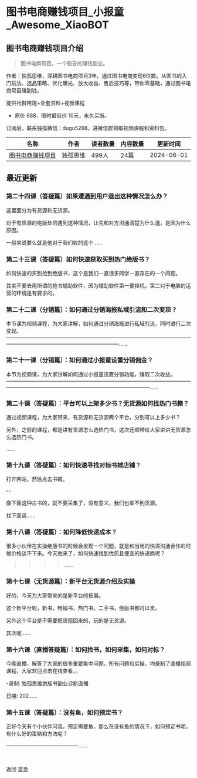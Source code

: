 # 图书电商赚钱项目_小报童_Awesome_XiaoBOT

## 图书电商赚钱项目介绍
> 图书电商项目，一个稳妥的赚钱副业。    
    
作者：独孤思维，深耕图书电商项目3年，通过图书电商变现6位数。从图书的入门玩法、选品策略、优化曝光、放大收益、售后技巧等，带你零基础，通过图书电商项目赚到钱。    
    
提供社群陪跑+全套资料+视频课程    
    
* 原价 688，限时最低价 10元，永久买断。    
    
订阅后，联系独孤微信：dugu5288。进微信群领取视频课程和资料包。  
  


|名称|作者|读者数量|内容数量|更新时间|
|---|---|---|---|---|
|[图书电商赚钱项目](https://xiaobot.net/p/dugu01?refer=0b133df9-27dc-423b-8101-639049001c13)|独孤思维|499人|24篇|2024-06-01|

## 最近更新
### 第二十四课（答疑篇）如果遭遇到用户退出这种情况怎么办？

这里面分为有货源和无货源。

对于有货源的绝版处的遇到这种情况，让先和对方沟通清楚为什么退，是因为什么原因。

一般来说要么就是他对于我们收的这个......

### 第二十三课（答疑篇）如何快速获取买到热门绝版书？

如何快速的买到抢到绝版书，这个是我们一直很多同学一直存在的一个问题。

其实不要去用所谓的抢书辅助软件，因为辅助软件第一要挂机，第二对于电脑的运营的环境是有要求的。

### 第二十二课（分销篇）：如何通过分销海报私域引流和二次变现？

本节课为视频课程，为大家讲解，如何通过分销海报进行私域引流，同时进行二次变现。——————————————————————————————————————————————————————————......

### 第二十一课（分销篇）：如何通过小报童设置分销佣金？

本节为视频课，为大家讲解如何通过小报童设置分销功能，赚取二次收益。————————————————————————————————————————————————————————————————......

### 第二十课（答疑篇）：平台可以上架多少书？无货源如何找热门书籍？

通过视频课程，为大家带来，有货源和无货源两个平台，分别可以上多少书？

另外，之前的课程，都是讲有货源怎么选热门书，这次还顺带给大家讲讲无货源怎么选热门书。

......

### 第十九课（答疑篇）：如何快速寻找对标书摊店铺？

打开网站，然后点击书摊。

\--

像下面这种古书的，就不要采集了，没有意义，我们也拿不到货源。

找下面这......

### 第十八课（答疑篇）：如何降低快递成本？

很多小伙伴在实操绝版书的时候会发现一个问题，就是和当地的快递沟通合作的时候价格谈不下来。今天他来了，如何快速找到优质且便宜的快递商呢？

>>>>......

### 第十七课（无货源篇）：新平台无货源介绍及实操

好的，今天为大家带来的是新平台的拓展。

这个新平台呢，新书，畅销书，热门书，二手书，绝版书都可以卖。

另外这个平台是不需要把货囤回来的，玩的是无货源。

其次呢......

### 第十六课（直播答疑篇）：如何找书，如何采集，如何对标？

今晚直播，解答了大家的很多重要集中问题，所有问题和实操，均录制了直播视频课程，大家欢迎点击在线查看。。

-录制: 独孤思维绝版书副业诊断直播

日期: 202......

### 第十五课（答疑篇）：没有鱼，如何预定书？

正好今天有个小伙伴问我，预定需要鱼，那么在没有鱼的情况下，如何预定书呢，有什么好的策略和方法呢？

——————————————......


<a href="https://github.com/Reno9527/awesome-xiaobot" style="color: white; text-decoration: none;">awesome-xiaobot</a>

返回 [首页](../README.md)

